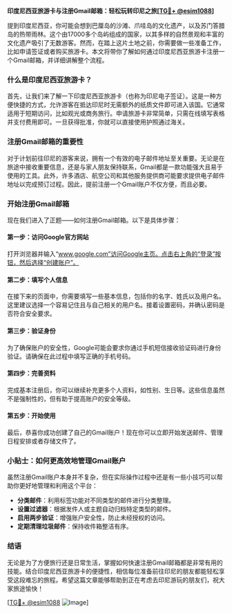 **印度尼西亚旅游卡与注册Gmail邮箱：轻松玩转印尼之旅[[TG💪+ @esim1088](https://t.me/s/esim1088)]**

提到印度尼西亚，你可能会想到巴厘岛的沙滩、爪哇岛的文化遗产，以及苏门答腊岛的热带雨林。这个由17000多个岛屿组成的国家，以其多样的自然景观和丰富的文化遗产吸引了无数游客。然而，在踏上这片土地之前，你需要做一些准备工作，比如申请签证或者购买旅游卡。本文将带你了解如何通过印度尼西亚旅游卡注册一个Gmail邮箱，并详细讲解整个流程。

### 什么是印度尼西亚旅游卡？

首先，让我们来了解一下印度尼西亚旅游卡（也称为印尼电子签证）。这是一种方便快捷的方式，允许游客在抵达印尼时无需额外的纸质文件即可进入该国。它通常适用于短期访问，比如观光或商务旅行。申请旅游卡非常简单，只需在线填写表格并支付费用即可。一旦获得批准，你就可以直接使用护照通过海关。

### 注册Gmail邮箱的重要性

对于计划前往印尼的游客来说，拥有一个有效的电子邮件地址至关重要。无论是在旅途中接收重要信息，还是与家人朋友保持联系，Gmail都是一款功能强大且易于使用的工具。此外，许多酒店、航空公司和其他服务提供商可能要求提供电子邮件地址以完成预订过程。因此，提前注册一个Gmail账户不仅方便，而且必要。

### 开始注册Gmail邮箱

现在我们进入了正题——如何注册Gmail邮箱。以下是具体步骤：

#### 第一步：访问Google官方网站
打开浏览器并输入“www.google.com”访问Google主页。点击右上角的“登录”按钮，然后选择“创建账户”。

#### 第二步：填写个人信息
在接下来的页面中，你需要填写一些基本信息，包括你的名字、姓氏以及用户名。这里建议选择一个容易记住且与自己相关的用户名。接着设置密码，并确认密码是否符合安全要求。

#### 第三步：验证身份
为了确保账户的安全性，Google可能会要求你通过手机短信接收验证码进行身份验证。请确保在此过程中填写正确的手机号码。

#### 第四步：完善资料
完成基本注册后，你可以继续补充更多个人资料，如性别、生日等。这些信息虽然不是强制性的，但有助于提高账户的安全等级。

#### 第五步：开始使用
最后，恭喜你成功创建了自己的Gmail账户！现在你可以立即开始发送邮件、管理日程安排或者存储文件了。

### 小贴士：如何更高效地管理Gmail账户

虽然注册Gmail账户本身并不复杂，但在实际操作过程中还是有一些小技巧可以帮助你更好地管理和利用这个平台：

- **分类邮件**：利用标签功能对不同类型的邮件进行分类整理。
- **设置过滤器**：根据发件人或主题自动归档特定类型的邮件。
- **启用两步验证**：增强账户安全性，防止未经授权的访问。
- **定期清理垃圾邮件**：保持收件箱整洁有序。

### 结语

无论是为了方便旅行还是日常生活，掌握如何快速注册Gmail邮箱都是非常有用的技能。结合印度尼西亚旅游卡的便捷性，相信每位准备前往印尼的朋友都能轻松享受这段难忘的旅程。希望这篇文章能够帮助到正在考虑去印尼游玩的朋友们，祝大家旅途愉快！

[[TG💪+ @esim1088](https://t.me/s/esim1088) ![Image](https://i.postimg.cc/4NQfJmqS/Snipaste-2025-05-13-00-14-12.png)]